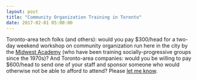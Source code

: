 ```yaml
---
layout: post
title: "Community Organization Training in Toronto"
date: 2017-02-01 05:00:00
---
```


Toronto-area tech folks (and others):
would you pay $300/head for a two-day weekend workshop on community organization
run here in the city by the [Midwest Academy](http://www.midwestacademy.com/)
(who have been training socially-progressive groups since the 1970s)?
And Toronto-area companies:
would you be willing to pay $600/head to send one of your staff
and sponsor someone who would otherwise not be able to afford to attend?
Please [let me know](mailto:gvwilson@third-bit.com?subject=community%20organization%20training).
